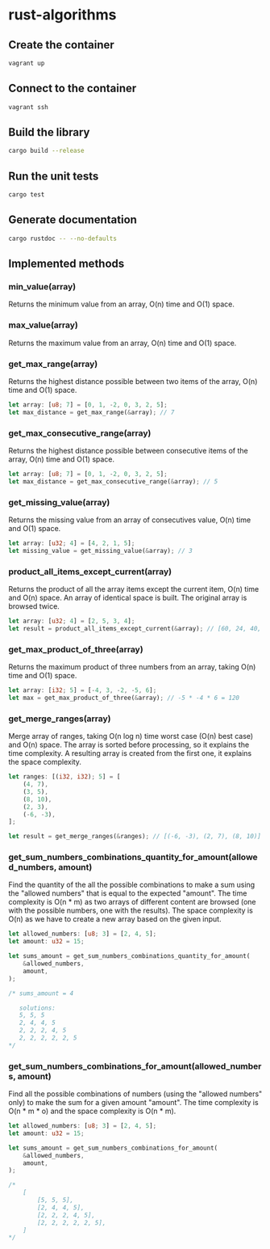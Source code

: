 # rust-algorithms

## Create the container

```sh
vagrant up
```

## Connect to the container

```sh
vagrant ssh
```

## Build the library

```sh
cargo build --release
```

## Run the unit tests

```sh
cargo test
```

## Generate documentation

```sh
cargo rustdoc -- --no-defaults
```

## Implemented methods

### min_value(array)

Returns the minimum value from an array, O(n) time and O(1) space.

### max_value(array)

Returns the maximum value from an array, O(n) time and O(1) space.

### get_max_range(array)

Returns the highest distance possible between two items of the array, O(n) time and O(1) space.

```rust
let array: [u8; 7] = [0, 1, -2, 0, 3, 2, 5];
let max_distance = get_max_range(&array); // 7
```

### get_max_consecutive_range(array)

Returns the highest distance possible between consecutive items of the array, O(n) time and O(1) space.

```rust
let array: [u8; 7] = [0, 1, -2, 0, 3, 2, 5];
let max_distance = get_max_consecutive_range(&array); // 5
```

### get_missing_value(array)

Returns the missing value from an array of consecutives value, O(n) time and O(1) space.

```rust
let array: [u32; 4] = [4, 2, 1, 5];
let missing_value = get_missing_value(&array); // 3
```

### product_all_items_except_current(array)

Returns the product of all the array items except the current item, O(n) time and O(n) space.
An array of identical space is built. The original array is browsed twice.

```rust
let array: [u32; 4] = [2, 5, 3, 4];
let result = product_all_items_except_current(&array); // [60, 24, 40, 30]
```

### get_max_product_of_three(array)

Returns the maximum product of three numbers from an array, taking O(n) time and O(1) space.

```rust
let array: [i32; 5] = [-4, 3, -2, -5, 6];
let max = get_max_product_of_three(&array); // -5 * -4 * 6 = 120
```

### get_merge_ranges(array)

Merge array of ranges, taking O(n log n) time worst case (O(n) best case) and O(n) space.
The array is sorted before processing, so it explains the time complexity.
A resulting array is created from the first one, it explains the space complexity.

```rust
let ranges: [(i32, i32); 5] = [
    (4, 7),
    (3, 5),
    (8, 10),
    (2, 3),
    (-6, -3),
];

let result = get_merge_ranges(&ranges); // [(-6, -3), (2, 7), (8, 10)]
```

### get_sum_numbers_combinations_quantity_for_amount(allowed_numbers, amount)

Find the quantity of the all the possible combinations to make a sum
using the "allowed numbers" that is equal to the expected "amount".
The time complexity is O(n * m) as two arrays of different content
are browsed (one with the possible numbers, one with the results).
The space complexity is O(n) as we have to create a new array
based on the given input.

```rust
let allowed_numbers: [u8; 3] = [2, 4, 5];
let amount: u32 = 15;

let sums_amount = get_sum_numbers_combinations_quantity_for_amount(
    &allowed_numbers,
    amount,
);

/* sums_amount = 4

   solutions:
   5, 5, 5
   2, 4, 4, 5
   2, 2, 2, 4, 5
   2, 2, 2, 2, 2, 5
*/
```

### get_sum_numbers_combinations_for_amount(allowed_numbers, amount)

Find all the possible combinations of numbers (using the "allowed numbers" only)
to make the sum for a given amount "amount".
The time complexity is O(n * m * o) and the space complexity is O(n * m).

```rust
let allowed_numbers: [u8; 3] = [2, 4, 5];
let amount: u32 = 15;

let sums_amount = get_sum_numbers_combinations_for_amount(
    &allowed_numbers,
    amount,
);

/*
    [
        [5, 5, 5],
        [2, 4, 4, 5],
        [2, 2, 2, 4, 5],
        [2, 2, 2, 2, 2, 5],
    ]
*/
```
